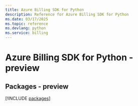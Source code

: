 ```yaml
---
title: Azure Billing SDK for Python
description: Reference for Azure Billing SDK for Python
ms.date: 03/17/2025
ms.topic: reference
ms.devlang: python
ms.service: billing
---
```

# Azure Billing SDK for Python - preview
## Packages - preview
[!INCLUDE [packages](billing-index.md)]